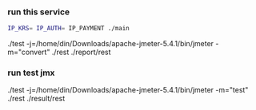 ### run this service
``` bash
IP_KRS= IP_AUTH= IP_PAYMENT ./main
```


./test -j=/home/din/Downloads/apache-jmeter-5.4.1/bin/jmeter -m="convert" ./rest ./report/rest

### run test jmx
./test -j=/home/din/Downloads/apache-jmeter-5.4.1/bin/jmeter -m="test" ./rest ./result/rest